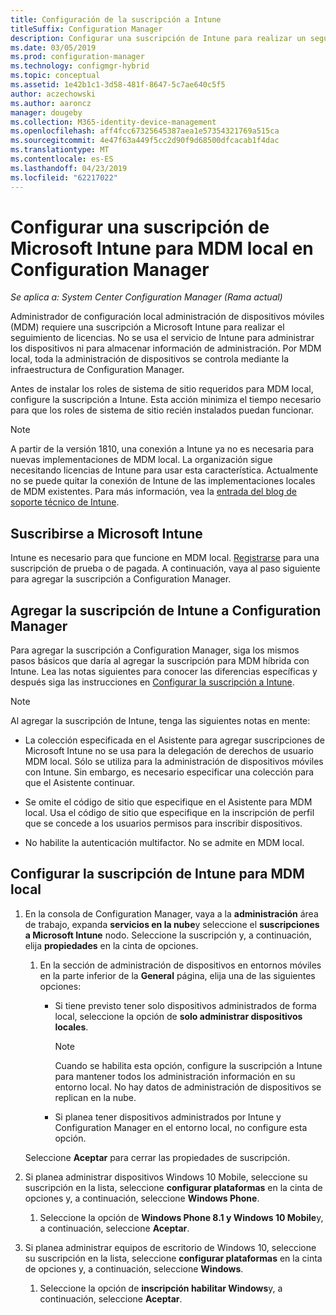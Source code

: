 ```yaml
---
title: Configuración de la suscripción a Intune
titleSuffix: Configuration Manager
description: Configurar una suscripción de Intune para realizar un seguimiento de las licencias de administración de dispositivos móviles local en Configuration Manager
ms.date: 03/05/2019
ms.prod: configuration-manager
ms.technology: configmgr-hybrid
ms.topic: conceptual
ms.assetid: 1e42b1c1-3d58-481f-8647-5c7ae640c5f5
author: aczechowski
ms.author: aaroncz
manager: dougeby
ms.collection: M365-identity-device-management
ms.openlocfilehash: aff4fcc67325645387aea1e57354321769a515ca
ms.sourcegitcommit: 4e47f63a449f5cc2d90f9d68500dfcacab1f4dac
ms.translationtype: MT
ms.contentlocale: es-ES
ms.lasthandoff: 04/23/2019
ms.locfileid: "62217022"
---
```

# <a name="set-up-a-microsoft-intune-subscription-for-on-premises-mdm-in-configuration-manager"></a>Configurar una suscripción de Microsoft Intune para MDM local en Configuration Manager

*Se aplica a: System Center Configuration Manager (Rama actual)*

Administrador de configuración local administración de dispositivos móviles (MDM) requiere una suscripción a Microsoft Intune para realizar el seguimiento de licencias. No se usa el servicio de Intune para administrar los dispositivos ni para almacenar información de administración. Por MDM local, toda la administración de dispositivos se controla mediante la infraestructura de Configuration Manager.  

Antes de instalar los roles de sistema de sitio requeridos para MDM local, configure la suscripción a Intune. Esta acción minimiza el tiempo necesario para que los roles de sistema de sitio recién instalados puedan funcionar.  

> [!Note]  
> A partir de la versión 1810, una conexión a Intune ya no es necesaria para nuevas implementaciones de MDM local.<!--3607730, fka 1359124--> La organización sigue necesitando licencias de Intune para usar esta característica. Actualmente no se puede quitar la conexión de Intune de las implementaciones locales de MDM existentes. Para más información, vea la [entrada del blog de soporte técnico de Intune](https://techcommunity.microsoft.com/t5/Intune-Customer-Success/Move-from-Hybrid-Mobile-Device-Management-to-Intune-on-Azure/ba-p/280150).  



##  <a name="sign-up-for-microsoft-intune"></a>Suscribirse a Microsoft Intune  

Intune es necesario para que funcione en MDM local. [Registrarse](https://docs.microsoft.com/intune/free-trial-sign-up) para una suscripción de prueba o de pagada. A continuación, vaya al paso siguiente para agregar la suscripción a Configuration Manager.  



##  <a name="add-the-intune-subscription-to-configuration-manager"></a>Agregar la suscripción de Intune a Configuration Manager  

Para agregar la suscripción a Configuration Manager, siga los mismos pasos básicos que daría al agregar la suscripción para MDM híbrida con Intune. Lea las notas siguientes para conocer las diferencias específicas y después siga las instrucciones en [Configurar la suscripción a Intune](/sccm/mdm/deploy-use/configure-intune-subscription).  

> [!NOTE]
>  Al agregar la suscripción de Intune, tenga las siguientes notas en mente:  
> 
> - La colección especificada en el Asistente para agregar suscripciones de Microsoft Intune no se usa para la delegación de derechos de usuario MDM local. Sólo se utiliza para la administración de dispositivos móviles con Intune. Sin embargo, es necesario especificar una colección para que el Asistente continuar.  
> 
> - Se omite el código de sitio que especifique en el Asistente para MDM local. Usa el código de sitio que especifique en la inscripción de perfil que se concede a los usuarios permisos para inscribir dispositivos.  
> 
> - No habilite la autenticación multifactor. No se admite en MDM local.  



##  <a name="configure-the-intune-subscription-for-on-premises-mdm"></a>Configurar la suscripción de Intune para MDM local  

1. En la consola de Configuration Manager, vaya a la **administración** área de trabajo, expanda **servicios en la nube**y seleccione el **suscripciones a Microsoft Intune** nodo. Seleccione la suscripción y, a continuación, elija **propiedades** en la cinta de opciones.   

    1. En la sección de administración de dispositivos en entornos móviles en la parte inferior de la **General** página, elija una de las siguientes opciones:

        - Si tiene previsto tener solo dispositivos administrados de forma local, seleccione la opción de **solo administrar dispositivos locales**.  

            > [!NOTE]  
            > Cuando se habilita esta opción, configure la suscripción a Intune para mantener todos los administración información en su entorno local. No hay datos de administración de dispositivos se replican en la nube.  

        - Si planea tener dispositivos administrados por Intune y Configuration Manager en el entorno local, no configure esta opción.  

    Seleccione **Aceptar** para cerrar las propiedades de suscripción.

2. Si planea administrar dispositivos Windows 10 Mobile, seleccione su suscripción en la lista, seleccione **configurar plataformas** en la cinta de opciones y, a continuación, seleccione **Windows Phone**.  

    1. Seleccione la opción de **Windows Phone 8.1 y Windows 10 Mobile**y, a continuación, seleccione **Aceptar**.  

3. Si planea administrar equipos de escritorio de Windows 10, seleccione su suscripción en la lista, seleccione **configurar plataformas** en la cinta de opciones y, a continuación, seleccione **Windows**.  

    1. Seleccione la opción de **inscripción habilitar Windows**y, a continuación, seleccione **Aceptar**.  

